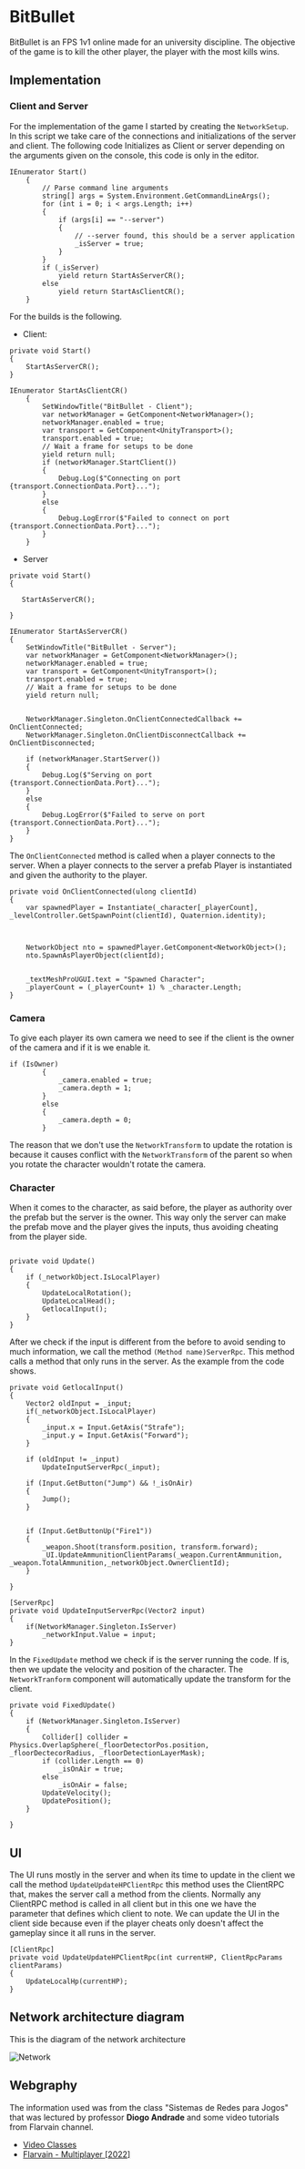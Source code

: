 ﻿
# BitBullet

BitBullet is an FPS 1v1 online made for an university discipline.
The objective of the game is to kill the other player, the player
with the most kills wins.

## Implementation

### Client and Server
For the implementation of the game I started by creating the `NetworkSetup`.
In this script we take care of the connections and initializations of the server and client.
The following code Initializes as Client or server depending on the arguments given on the console,
this code is only in the editor.

```
IEnumerator Start()
    {
        // Parse command line arguments
        string[] args = System.Environment.GetCommandLineArgs();
        for (int i = 0; i < args.Length; i++)
        {
            if (args[i] == "--server")
            {
                // --server found, this should be a server application
                _isServer = true;
            }
        }
        if (_isServer)
            yield return StartAsServerCR();
        else
            yield return StartAsClientCR();
    }
```

For the builds is the following.

- Client:

```
private void Start()
{
    StartAsServerCR();
}
```

```
IEnumerator StartAsClientCR()
    {
        SetWindowTitle("BitBullet - Client");
        var networkManager = GetComponent<NetworkManager>();
        networkManager.enabled = true;
        var transport = GetComponent<UnityTransport>();
        transport.enabled = true;
        // Wait a frame for setups to be done
        yield return null;
        if (networkManager.StartClient())
        {
            Debug.Log($"Connecting on port {transport.ConnectionData.Port}...");
        }
        else
        {
            Debug.LogError($"Failed to connect on port {transport.ConnectionData.Port}...");
        }
    }
```

- Server

```
private void Start()
{

   StartAsServerCR();

}
```

```
IEnumerator StartAsServerCR()
{
    SetWindowTitle("BitBullet - Server");
    var networkManager = GetComponent<NetworkManager>();
    networkManager.enabled = true;
    var transport = GetComponent<UnityTransport>();
    transport.enabled = true;
    // Wait a frame for setups to be done
    yield return null;


    NetworkManager.Singleton.OnClientConnectedCallback += OnClientConnected;
    NetworkManager.Singleton.OnClientDisconnectCallback += OnClientDisconnected;

    if (networkManager.StartServer())
    {
        Debug.Log($"Serving on port {transport.ConnectionData.Port}...");
    }
    else
    {
        Debug.LogError($"Failed to serve on port {transport.ConnectionData.Port}...");
    }
}
```

The `OnClientConnected` method is called when a player connects to the server.
When a player connects to the server a prefab Player is instantiated and given
the authority to the player.

```
private void OnClientConnected(ulong clientId)
{
    var spawnedPlayer = Instantiate(_character[_playerCount], _levelController.GetSpawnPoint(clientId), Quaternion.identity);


        
    NetworkObject nto = spawnedPlayer.GetComponent<NetworkObject>();
    nto.SpawnAsPlayerObject(clientId);


    _textMeshProUGUI.text = "Spawned Character";
    _playerCount = (_playerCount+ 1) % _character.Length;
}
```

### Camera

To give each player its own camera we need to see if the client is the owner
of the camera and if it is we enable it.
```
if (IsOwner)
        {
            _camera.enabled = true;
            _camera.depth = 1;
        }
        else
        {
            _camera.depth = 0;
        }
```

The reason that we don't use the `NetworkTransform` to update the rotation
is because it causes conflict with the `NetworkTransform` of the parent so 
when you rotate the character wouldn't rotate the camera.

### Character 

When it comes to the character, as said before, the player as authority over the
prefab but the server is the owner. This way only the server can make the prefab move and
the player gives the inputs, thus avoiding cheating from the player side.

```

private void Update()
{
    if (_networkObject.IsLocalPlayer)
    {
        UpdateLocalRotation();
        UpdateLocalHead();
        GetlocalInput();
    }
}
```

After we check if the input is different from the before to avoid sending to much information,
we call the method `(Method name)ServerRpc`.
This method calls a method that only runs in the server.
As the example from the code shows.

```
private void GetlocalInput()
{
    Vector2 oldInput = _input;
    if(_networkObject.IsLocalPlayer)
    {
        _input.x = Input.GetAxis("Strafe");
        _input.y = Input.GetAxis("Forward");
    }

    if (oldInput != _input)
        UpdateInputServerRpc(_input);

    if (Input.GetButton("Jump") && !_isOnAir)
    {
        Jump();
    }


    if (Input.GetButtonUp("Fire1"))
    {
        _weapon.Shoot(transform.position, transform.forward);
        _UI.UpdateAmmunitionClientParams(_weapon.CurrentAmmunition, _weapon.TotalAmmunition,_networkObject.OwnerClientId);
    }

}
```

```
[ServerRpc]
private void UpdateInputServerRpc(Vector2 input)
{
    if(NetworkManager.Singleton.IsServer)
        _networkInput.Value = input;
}
```
In the `FixedUpdate` method we check if is the server running the code.
If is, then we update the velocity and position of the character.
The `NetworkTranform` component will automatically update the transform for the 
client.
```
private void FixedUpdate()
{
    if (NetworkManager.Singleton.IsServer)
    {
        Collider[] collider = Physics.OverlapSphere(_floorDetectorPos.position, _floorDectecorRadius, _floorDetectionLayerMask);
        if (collider.Length == 0)
            _isOnAir = true;
        else
            _isOnAir = false;
        UpdateVelocity();
        UpdatePosition();
    }

}
```
## UI
The UI runs mostly in the server and when its time to update in the client we
call the method `UpdateUpdateHPClientRpc` this method uses the ClientRPC that,
makes the server call a method from the clients. Normally any ClientRPC method
is called in all client but in this one we have the parameter that defines which
client to note.
We can update the UI in the client side because even if the player cheats only
doesn't affect the gameplay since it all runs in the server.

```
[ClientRpc]
private void UpdateUpdateHPClientRpc(int currentHP, ClientRpcParams clientParams)
{
    UpdateLocalHp(currentHP);
}

```

## Network architecture diagram

This is the diagram of the network architecture

![Network](ReportImages/Network.png)

## Webgraphy

The information used was from the class "Sistemas de Redes para Jogos" that was 
lectured by professor **Diogo Andrade** and some video tutorials from Flarvain channel.

- [Video Classes](https://www.youtube.com/watch?v=3LdnSbCcrd0&list=PLheBz0T_uVP1ha7-M1p6ToCzSZEogulxJ)
- [Flarvain - Multiplayer [2022]](https://www.youtube.com/watch?v=6TRguZE1gGY&list=PL8K0QjCk8Zmi56rAL7KDjB8aZotCGn4T2&index=1)



